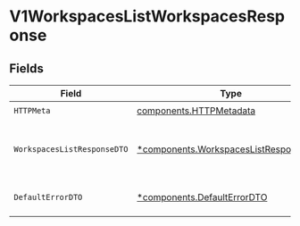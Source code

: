 # V1WorkspacesListWorkspacesResponse


## Fields

| Field                                                                                         | Type                                                                                          | Required                                                                                      | Description                                                                                   |
| --------------------------------------------------------------------------------------------- | --------------------------------------------------------------------------------------------- | --------------------------------------------------------------------------------------------- | --------------------------------------------------------------------------------------------- |
| `HTTPMeta`                                                                                    | [components.HTTPMetadata](../../models/components/httpmetadata.md)                            | :heavy_check_mark:                                                                            | N/A                                                                                           |
| `WorkspacesListResponseDTO`                                                                   | [*components.WorkspacesListResponseDTO](../../models/components/workspaceslistresponsedto.md) | :heavy_minus_sign:                                                                            | List of Workspaces has been successfully retrieved                                            |
| `DefaultErrorDTO`                                                                             | [*components.DefaultErrorDTO](../../models/components/defaulterrordto.md)                     | :heavy_minus_sign:                                                                            | Default error response                                                                        |